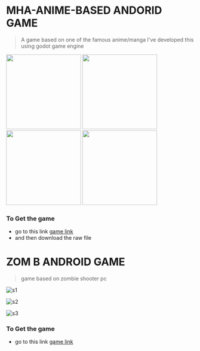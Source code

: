 # MHA-ANIME-BASED ANDORID GAME
> A game based on one of the famous anime/manga
> I've developed this using godot game engine 


<img src="https://github.com/green-gray-gaurav/MHA_ANIME_ANDORID_GAME/blob/master/Screenshot%202023-11-10%20160708.png?raw=true" width="200">

<img src="https://github.com/green-gray-gaurav/MHA_ANIME_ANDORID_GAME/blob/master/s2.png?raw=true" width="200">

<img src="https://github.com/green-gray-gaurav/MHA_ANIME_ANDORID_GAME/blob/master/s3.png?raw=true" width="200">

<img src="https://github.com/green-gray-gaurav/MHA_ANIME_ANDORID_GAME/blob/master/s4.png?raw=true" width="200">

### To Get the game
* go to this link
[game link](https://github.com/green-gray-gaurav/MHA_ANIME_ANDORID_GAME/blob/master/my_hero_academia_2.apk)
* and then download the raw file 

# ZOM B ANDROID GAME
> game based on zombie shooter pc

![s1](https://github.com/green-gray-gaurav/MHA_ANIME_ANDORID_GAME/blob/master/zom_1.jpg)

![s2](https://github.com/green-gray-gaurav/MHA_ANIME_ANDORID_GAME/blob/master/zom_2.jpg)

![s3](https://github.com/green-gray-gaurav/MHA_ANIME_ANDORID_GAME/blob/master/zom_3.jpg)

### To Get the game
* go to this link
[game link](https://github.com/green-gray-gaurav/MHA_ANIME_ANDORID_GAME/blob/master/base.apk)
